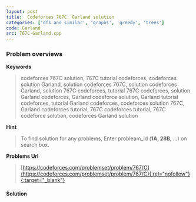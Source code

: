 ```yaml
---
layout: post
title:  Codeforces 767C. Garland solution
categories: ['dfs and similar', 'graphs', 'greedy', 'trees']
code: Garland
src: 767C-Garland.cpp
---
```

### **Problem overviews**

**Keywords**
> codeforces 767C solution, 767C tutorial codeforces, codeforces solution Garland, solution codeforces 767C, solution codeforces Garland, solution 767C codeforces, tutorial 767C codeforces, solution Garland codeforces, Garland codeforce solution, Garland tutorial codeforces, tutorial Garland codeforces, codeforces solution 767C, Garland codeforces tutorial, 767C codeforces tutorial, 767C codeforce solution, codeforces Garland solution

**Hint**
> To find solution for any problems, Enter probleam_id (**1A, 28B**, ...) on search box. 

**Problems Url**
> [https://codeforces.com/problemset/problem/767/C](https://codeforces.com/problemset/problem/767/C){:rel="nofollow"}{:target="_blank"}

#### **Solution**



